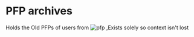 # PFP archives

Holds the Old PFPs of users from ![pfp](assets/pfp) ,Exists solely so context isn't lost
